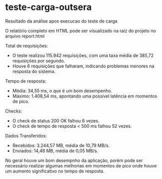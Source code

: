 # teste-carga-outsera

Resultado da análise apos execucao do teste de carga

O relatório completo em HTML pode ser visualizado na raiz do projeto no arquivo report.html

Total de requisições:
- O teste realizou 115.942 requisições, com uma taxa média de 385,72 requisições por segundo.
- Houve 6 requisições que falharam, indicando problemas menores na resposta do sistema.

Tempo de resposta:
- Média: 34,55 ms, o que é um bom desempenho.
- Máximo: 1.408,54 ms, apontando uma possível latência em momentos de pico.

Checks:
- O check de status 200 OK falhou 6 vezes.
- O check de tempo de resposta < 500 ms falhou 52 vezes.

Dados Transferidos:
- Recebidos: 3.244,57 MB, média de 10,79 MB/s.
- Enviados: 14,48 MB, média de 0,05 MB/s.

No geral houve um bom desempnho da aplicação, porém pode ser necessário realizar algumas melhorias em momentos de pico onde houve um aumento significativo no tempo de resposta.





